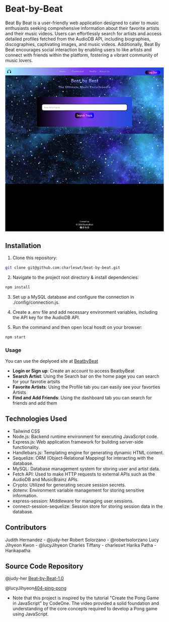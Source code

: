 # Beat-by-Beat

Beat By Beat is a user-friendly web application designed to cater to music enthusiasts seeking comprehensive information about their favorite artists and their music videos. Users can effortlessly search for artists and access detailed profiles fetched from the AudioDB API, including biographies, discographies, captivating images, and music videos. Additionally, Beat By Beat encourages social interaction by enabling users to like artists and connect with friends within the platform, fostering a vibrant community of music lovers.


![preview](./public/image/preview.jpeg)

## Installation

1. Clone this repository:
```bash
git clone git@github.com:charleswt/beat-by-beat.git
```
2. Navigate to the project root directory & install dependencies:
```bash
npm install
```
3. Set up a MySQL database and configure the connection in ./config/connection.js.

4. Create a .env file and add necessary environment variables, including the API key for the AudioDB API.

5. Run the command and then open local hosdt on your browser:
```bash
npm start
```

### Usage

You can use the deplyoed site at [BeatbyBeat](https://beatbybeatv2-d6c2b024a00e.herokuapp.com/login)

- **Login or Sign up**: Create an account to access BeatbyBeat
- **Search Artist**: Using the Search bar on the home page you can search for your favrotie artsits
- **Favorite Artists**: Using the Profile tab you can easily see your favorties Artists
- **Find and Add Friends**: Using the dashboard tab you can search for friends and add them


 ## Technologies Used

- Tailwind CSS
- Node.js: Backend runtime environment for executing JavaScript code.
- Express.js: Web application framework for building server-side functionality.
- Handlebars.js: Templating engine for generating dynamic HTML content.
- Sequelize: ORM (Object-Relational Mapping) for interacting with the database.
- MySQL: Database management system for storing user and artist data.
- Fetch API: Used to make HTTP requests to external APIs such as the AudioDB and MusicBrainz APIs.
- Crypto: Utilized for generating secure session secrets.
- dotenv: Environment variable management for storing sensitive information.
- express-session: Middleware for managing user sessions.
- connect-session-sequelize: Session store for storing session data in the database.

## Contributors

Judith Hernandez - @judy-her
Robert Solorzano - @robertsolorzano
Lucy Jihyeon Kwon - @lucyJihyeon
Charles Tiffany - charleswt
Harika Patha - Harikapatha


## Source Code Repository

@judy-her
[Beat-by-Beat-1.0](https://github.com/judy-her/beat-by-beat)

@lucyJihyeon[404-ping-pong](https://github.com/lucyJihyeon/404-ping-pong)
- Note that this project is inspired by the tutorial "Create the Pong Game in JavaScript" by CodeOne. The video provided a solid foundation and understanding of the core concepts required to develop a Pong game using JavaScript.


